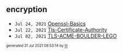 ## encryption


* <code>Jul 24, 2021</code> [Openssl-Basics](2021-07-24T23-03-38-openssl-basics.md)
* <code>Jul 22, 2021</code> [Tls-Certificate-Authority](2021-07-22T23-25-13-tls-certificate-authority.md)
* <code>Jul 02, 2021</code> [TLS-ACME-BOULDER-LEGO](2021-07-02T20-54-02-tls-acme-boulder-lego.md)

<sup><sub>generated 31 Jul 2021 08:53:14 by <a href='https://github.com/senorprogrammer/til'>til</a></sub></sup>
